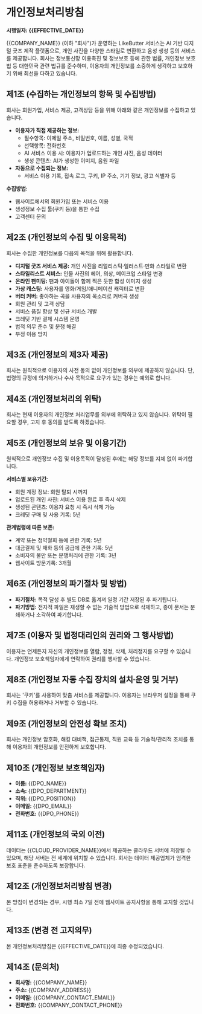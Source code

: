 # 개인정보처리방침

**시행일자: {{EFFECTIVE_DATE}}**

{{COMPANY_NAME}} (이하 "회사")가 운영하는 LikeButter 서비스는 AI 기반 디지털 굿즈 제작 플랫폼으로, 개인 사진을 다양한 스타일로 변환하고 음성 생성 등의 서비스를 제공합니다. 회사는 정보통신망 이용촉진 및 정보보호 등에 관한 법률, 개인정보 보호법 등 대한민국 관련 법규를 준수하며, 이용자의 개인정보를 소중하게 생각하고 보호하기 위해 최선을 다하고 있습니다.

## 제1조 (수집하는 개인정보의 항목 및 수집방법)
회사는 회원가입, 서비스 제공, 고객상담 등을 위해 아래와 같은 개인정보를 수집하고 있습니다.
* **이용자가 직접 제공하는 정보:**
    * 필수항목: 이메일 주소, 비밀번호, 이름, 성별, 국적
    * 선택항목: 전화번호
    * AI 서비스 이용 시: 이용자가 업로드하는 개인 사진, 음성 데이터
    * 생성 콘텐츠: AI가 생성한 이미지, 음원 파일
* **자동으로 수집되는 정보:**
    * 서비스 이용 기록, 접속 로그, 쿠키, IP 주소, 기기 정보, 광고 식별자 등

**수집방법:**
* 웹사이트에서의 회원가입 또는 서비스 이용
* 생성정보 수집 툴(쿠키 등)을 통한 수집
* 고객센터 문의

## 제2조 (개인정보의 수집 및 이용목적)
회사는 수집한 개인정보를 다음의 목적을 위해 활용합니다.
* **디지털 굿즈 서비스 제공:** 개인 사진을 리얼리스틱·일러스트·만화 스타일로 변환
* **스타일리스트 서비스:** 인물 사진의 헤어, 의상, 메이크업 스타일 변경
* **온라인 팬미팅:** 팬과 아이돌이 함께 찍은 듯한 합성 이미지 생성
* **가상 캐스팅:** 사용자를 영화/게임/애니메이션 캐릭터로 변환
* **버터 커버:** 좋아하는 곡을 사용자의 목소리로 커버곡 생성
* 회원 관리 및 고객 상담
* 서비스 품질 향상 및 신규 서비스 개발
* 크레딧 기반 결제 시스템 운영
* 법적 의무 준수 및 분쟁 해결
* 부정 이용 방지

## 제3조 (개인정보의 제3자 제공)
회사는 원칙적으로 이용자의 사전 동의 없이 개인정보를 외부에 제공하지 않습니다. 단, 법령의 규정에 의거하거나 수사 목적으로 요구가 있는 경우는 예외로 합니다.

## 제4조 (개인정보처리의 위탁)
회사는 현재 이용자의 개인정보 처리업무를 외부에 위탁하고 있지 않습니다. 위탁이 필요할 경우, 고지 후 동의를 받도록 하겠습니다.

## 제5조 (개인정보의 보유 및 이용기간)
원칙적으로 개인정보 수집 및 이용목적이 달성된 후에는 해당 정보를 지체 없이 파기합니다.

**서비스별 보유기간:**
* 회원 계정 정보: 회원 탈퇴 시까지
* 업로드된 개인 사진: 서비스 이용 완료 후 즉시 삭제
* 생성된 콘텐츠: 이용자 요청 시 즉시 삭제 가능
* 크레딧 구매 및 사용 기록: 5년

**관계법령에 따른 보존:**
* 계약 또는 청약철회 등에 관한 기록: 5년
* 대금결제 및 재화 등의 공급에 관한 기록: 5년
* 소비자의 불만 또는 분쟁처리에 관한 기록: 3년
* 웹사이트 방문기록: 3개월

## 제6조 (개인정보의 파기절차 및 방법)
* **파기절차:** 목적 달성 후 별도 DB로 옮겨져 일정 기간 저장된 후 파기됩니다.
* **파기방법:** 전자적 파일은 재생할 수 없는 기술적 방법으로 삭제하고, 종이 문서는 분쇄하거나 소각하여 파기합니다.

## 제7조 (이용자 및 법정대리인의 권리와 그 행사방법)
이용자는 언제든지 자신의 개인정보를 열람, 정정, 삭제, 처리정지를 요구할 수 있습니다. 개인정보 보호책임자에게 연락하여 권리를 행사할 수 있습니다.

## 제8조 (개인정보 자동 수집 장치의 설치∙운영 및 거부)
회사는 '쿠키'를 사용하여 맞춤 서비스를 제공합니다. 이용자는 브라우저 설정을 통해 쿠키 수집을 허용하거나 거부할 수 있습니다.

## 제9조 (개인정보의 안전성 확보 조치)
회사는 개인정보 암호화, 해킹 대비책, 접근통제, 직원 교육 등 기술적/관리적 조치를 통해 이용자의 개인정보를 안전하게 보호합니다.

## 제10조 (개인정보 보호책임자)
* **이름:** {{DPO_NAME}}
* **소속:** {{DPO_DEPARTMENT}}
* **직위:** {{DPO_POSITION}}
* **이메일:** {{DPO_EMAIL}}
* **전화번호:** {{DPO_PHONE}}

## 제11조 (개인정보의 국외 이전)
데이터는 {{CLOUD_PROVIDER_NAME}}에서 제공하는 클라우드 서버에 저장될 수 있으며, 해당 서버는 전 세계에 위치할 수 있습니다. 회사는 데이터 제공업체가 엄격한 보호 표준을 준수하도록 보장합니다.

## 제12조 (개인정보처리방침 변경)
본 방침이 변경되는 경우, 시행 최소 7일 전에 웹사이트 공지사항을 통해 고지할 것입니다.

## 제13조 (변경 전 고지의무)
본 개인정보처리방침은 {{EFFECTIVE_DATE}}에 최종 수정되었습니다.

## 제14조 (문의처)
* **회사명:** {{COMPANY_NAME}}
* **주소:** {{COMPANY_ADDRESS}}
* **이메일:** {{COMPANY_CONTACT_EMAIL}}
* **전화번호:** {{COMPANY_CONTACT_PHONE}}